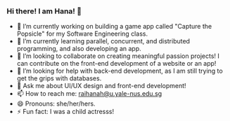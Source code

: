 ### Hi there! I am Hana! 👋

- 🔭 I’m currently working on building a game app called "Capture the Popsicle" for my Software Engineering class.
- 🌱 I’m currently learning parallel, concurrent, and distributed programming, and also developing an app.
- 👯 I’m looking to collaborate on creating meaningful passion projects! I can contribute on the front-end development of a website or an app!
- 🤔 I’m looking for help with back-end development, as I am still trying to get the grips with databases.
- 💬 Ask me about UI/UX design and front-end development!
- 📫 How to reach me: raihanah@u.yale-nus.edu.sg
- 😄 Pronouns: she/her/hers.
- ⚡ Fun fact: I was a child actresss!

<!--
**raihanahnabilah/raihanahnabilah** is a ✨ _special_ ✨ repository because its `README.md` (this file) appears on your GitHub profile.

Here are some ideas to get you started:

- 🔭 I’m currently working on ...
- 🌱 I’m currently learning ...
- 👯 I’m looking to collaborate on ...
- 🤔 I’m looking for help with ...
- 💬 Ask me about ...
- 📫 How to reach me: ...
- 😄 Pronouns: ...
- ⚡ Fun fact: ...
-->
